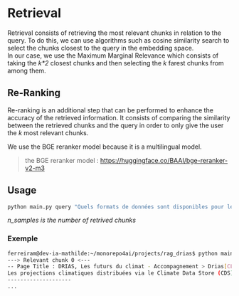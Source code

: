 # Retrieval

Retrieval consists of retrieving the most relevant chunks in relation to the query. To do this, we can use algorithms such as cosine similarity search to select the chunks closest to the query in the embedding space.  
In our case, we use the Maximum Marginal Relevance which consists of taking the *k\*2* closest chunks and then selecting the *k* farest chunks from among them.

## Re-Ranking
 Re-ranking is an additional step that can be performed to enhance the accuracy of the retrieved information. It consists of comparing the similarity between the retrieved chunks and the query in order to only give the user the *k* most relevant chunks.

 We use the BGE reranker model because it is a multilingual model.

> the BGE reranker model : https://huggingface.co/BAAI/bge-reranker-v2-m3

## Usage

```bash
python main.py query "Quels formats de données sont disponibles pour le téléchargement sur DRIAS ?" --data-source Drias --n-samples 4 --use-rerank
```
*n_samples is the number of retrived chunks*

### Exemple
```bash
ferreiram@dev-ia-mathilde:~/monorepo4ai/projects/rag_drias$ python main.py query "Peut-on obtenir des projections climatiques spécifiques à un département français sur DRIAS ?" --data-source Drias --n-samples 4
---> Relevant chunk 0 <---
-- Page Title : DRIAS, Les futurs du climat - Accompagnement > Drias[CLIMAT] > Contexte ---
Les projections climatiques distribuées via le Climate Data Store (CDS) de Corpernicus, sont issus de modèles climatiques globaux et régionaux. Ainsi dans le cadre de travaux sur l’adaptation de nos territoires au changement climatique, ces données nécessitent une correction de biais pour être utilisées à l’échelle locale, c’est ce que propose le portail DRIAS sur la France.
--------------------
...
```
